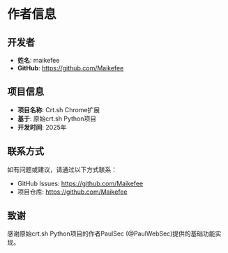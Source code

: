 # 作者信息

## 开发者
- **姓名**: maikefee
- **GitHub**: https://github.com/Maikefee

## 项目信息
- **项目名称**: Crt.sh Chrome扩展
- **基于**: 原始crt.sh Python项目
- **开发时间**: 2025年

## 联系方式
如有问题或建议，请通过以下方式联系：
- GitHub Issues: https://github.com/Maikefee
- 项目仓库: https://github.com/Maikefee

## 致谢
感谢原始crt.sh Python项目的作者PaulSec (@PaulWebSec)提供的基础功能实现。